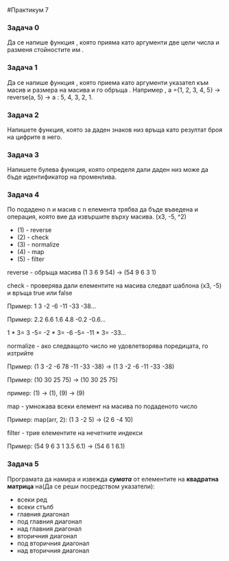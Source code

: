 #Практикум 7

### Задача 0

Да се напише функция , която прияма като аргументи две цели числа и
разменя стойностите им .

### Задача 1

Да се напише функция , която приема като аргументи указател към масив и размера на масива и го обръща . Например , а ={1, 2, 3, 4, 5} → reverse(a, 5) → a : 5, 4, 3, 2, 1.

### Задача 2
Напишете функция, която за даден знаков низ връща като резултат броя на цифрите в него.

### Задача 3
Напишете булева функция, която определя дали даден низ може да бъде идентификатор на променлива.

### Задача 4

По подадено n и масив с n елемента трябва да бъде въведена и операция, която вие да извършите върху масива.
(х3, -5, ^2)
* (1) - reverse
* (2) - check
* (3) - normalize
* (4) - map
* (5) - filter

reverse - обръща масива (1 3 6 9 54) -> (54 9 6 3 1)

check - проверява дали елементите на масива следват шаблона (х3, -5) и връща true или false

Пример: 1 3 -2 -6 -11 -33 -38...

Пример: 2.2 6.6 1.6 4.8 -0.2 -0.6...

1 * 3= 3 -5= -2 * 3= -6 -5= -11 * 3= -33...

normalize - ако следващото число не удовлетворява поредицата, го изтрийте

Пример: (1 3 -2 -6 78 -11 -33 -38) -> (1 3 -2 -6 -11 -33 -38)

Пример: (10 30 25 75) -> (10 30 25 75)

пример: (1) -> (1), (9) -> (9)

map - умножава всеки елемент на масива по подаденото число

Пример: map(arr, 2): (1 3 -2 5) -> (2 6 -4 10)

filter - трие елементите на нечетните индекси

Пример: (54 9 6 3 1 3.5 6.1) -> (54 6 1 6.1)

### Задача 5
Програмата да намира и извежда ***сумата*** от елементите на **квадратна матрица** на(Да се реши посредством указатели):

   * всеки ред
   * всеки стълб
   * главния диагонал
   * под главния диагонал
   * над главния диагонал
   * вторичния диагонал
   * под вторичния диагонал
   * над вторичния диагонал
